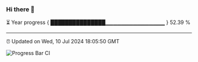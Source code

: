 ### Hi there 👋

⏳ Year progress { ███████████████▁▁▁▁▁▁▁▁▁▁▁▁▁▁▁ } 52.39 %

---

⏰ Updated on Wed, 10 Jul 2024 18:05:50 GMT

![Progress Bar CI](https://github.com/liununu/liununu/workflows/Progress%20Bar%20CI/badge.svg)
